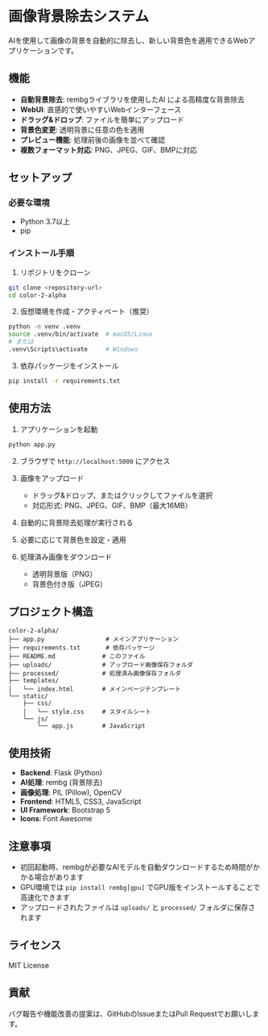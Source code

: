 # 画像背景除去システム

AIを使用して画像の背景を自動的に除去し、新しい背景色を適用できるWebアプリケーションです。

## 機能

- **自動背景除去**: rembgライブラリを使用したAI による高精度な背景除去
- **WebUI**: 直感的で使いやすいWebインターフェース
- **ドラッグ&ドロップ**: ファイルを簡単にアップロード
- **背景色変更**: 透明背景に任意の色を適用
- **プレビュー機能**: 処理前後の画像を並べて確認
- **複数フォーマット対応**: PNG、JPEG、GIF、BMPに対応

## セットアップ

### 必要な環境

- Python 3.7以上
- pip

### インストール手順

1. リポジトリをクローン
```bash
git clone <repository-url>
cd color-2-alpha
```

2. 仮想環境を作成・アクティベート（推奨）
```bash
python -m venv .venv
source .venv/bin/activate  # macOS/Linux
# または
.venv\Scripts\activate     # Windows
```

3. 依存パッケージをインストール
```bash
pip install -r requirements.txt
```

## 使用方法

1. アプリケーションを起動
```bash
python app.py
```

2. ブラウザで `http://localhost:5000` にアクセス

3. 画像をアップロード
   - ドラッグ&ドロップ、またはクリックしてファイルを選択
   - 対応形式: PNG、JPEG、GIF、BMP（最大16MB）

4. 自動的に背景除去処理が実行される

5. 必要に応じて背景色を設定・適用

6. 処理済み画像をダウンロード
   - 透明背景版（PNG）
   - 背景色付き版（JPEG）

## プロジェクト構造

```
color-2-alpha/
├── app.py                 # メインアプリケーション
├── requirements.txt       # 依存パッケージ
├── README.md             # このファイル
├── uploads/              # アップロード画像保存フォルダ
├── processed/            # 処理済み画像保存フォルダ
├── templates/
│   └── index.html        # メインページテンプレート
└── static/
    ├── css/
    │   └── style.css     # スタイルシート
    └── js/
        └── app.js        # JavaScript

```

## 使用技術

- **Backend**: Flask (Python)
- **AI処理**: rembg (背景除去)
- **画像処理**: PIL (Pillow), OpenCV
- **Frontend**: HTML5, CSS3, JavaScript
- **UI Framework**: Bootstrap 5
- **Icons**: Font Awesome

## 注意事項

- 初回起動時、rembgが必要なAIモデルを自動ダウンロードするため時間がかかる場合があります
- GPU環境では `pip install rembg[gpu]` でGPU版をインストールすることで高速化できます
- アップロードされたファイルは `uploads/` と `processed/` フォルダに保存されます

## ライセンス

MIT License

## 貢献

バグ報告や機能改善の提案は、GitHubのIssueまたはPull Requestでお願いします。
